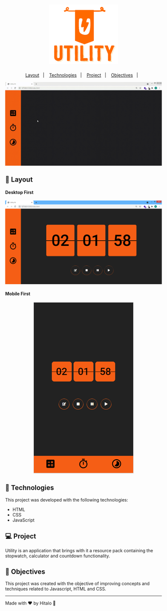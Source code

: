 <h1 align="center">
  <img alt="Utility" title="Utility" src=".github/logo.png" width="220px" />
</h1>

<p align="center">
<a href="#-layout">Layout</a>&nbsp;&nbsp;&nbsp;|&nbsp;&nbsp;&nbsp;
  <a href="#-technologies">Technologies</a>&nbsp;&nbsp;&nbsp;|&nbsp;&nbsp;&nbsp;
  <a href="#-project">Project</a>&nbsp;&nbsp;&nbsp;|&nbsp;&nbsp;&nbsp;
  <a href="#-objectives">Objectives</a>&nbsp;&nbsp;&nbsp;|&nbsp;&nbsp;&nbsp;

</p>


<p align="center">
 <img src=".github/utility-movie.gif" alt="Application demo" />
</p>

## 🔖 Layout

#### Desktop First

<p align="center">
 <img src=".github/desktopFirst.PNG" alt="Image Desktop First" />
</p>

#### Mobile First

<p align="center">
 <img src=".github/mobileFirst.PNG" alt="Image Desktop First" />
</p>

## 🚀 Technologies

This project was developed with the following technologies:

- HTML
- CSS
- JavaScript

## 💻 Project

Utility is an application that brings with it a resource pack containing the stopwatch, calculator and countdown functionality.

## :memo: Objectives


This project was created with the objective of improving concepts and techniques related to Javascript, HTML and CSS.

---
Made with ♥ by Hitalo 🚀